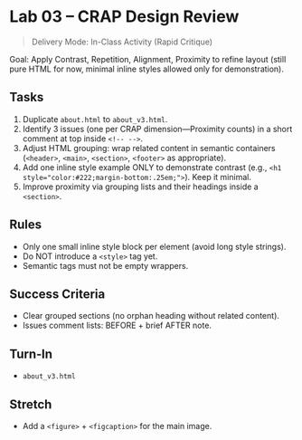 # Lab 03 – CRAP Design Review

> Delivery Mode: In-Class Activity (Rapid Critique)

Goal: Apply Contrast, Repetition, Alignment, Proximity to refine layout (still pure HTML for now, minimal inline styles allowed only for demonstration).

## Tasks
1. Duplicate `about.html` to `about_v3.html`.
2. Identify 3 issues (one per CRAP dimension—Proximity counts) in a short comment at top inside `<!-- -->`.
3. Adjust HTML grouping: wrap related content in semantic containers (`<header>`, `<main>`, `<section>`, `<footer>` as appropriate).
4. Add one inline style example ONLY to demonstrate contrast (e.g., `<h1 style="color:#222;margin-bottom:.25em;">`). Keep it minimal.
5. Improve proximity via grouping lists and their headings inside a `<section>`.

## Rules
- Only one small inline style block per element (avoid long style strings).
- Do NOT introduce a `<style>` tag yet.
- Semantic tags must not be empty wrappers.

## Success Criteria
- Clear grouped sections (no orphan heading without related content).
- Issues comment lists: BEFORE + brief AFTER note.

## Turn‑In
- `about_v3.html`

## Stretch
- Add a `<figure>` + `<figcaption>` for the main image.
